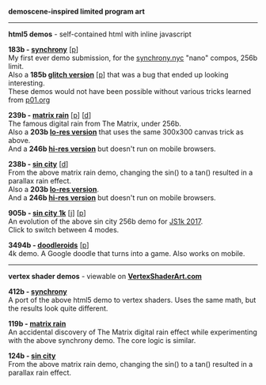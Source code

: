 **demoscene-inspired limited program art**

---
**html5 demos** - self-contained html with inline javascript

**183b - [synchrony](https://shu1.github.io/demo/synchrony.html)** [[p](http://www.pouet.net/prod.php?which=68917 "pouet.net")]  
My first ever demo submission, for the [synchrony.nyc](http://synchrony.nyc) "nano" compos, 256b limit.  
Also a **185b [glitch version](https://shu1.github.io/demo/synchrony-glitch.html)** [[p](http://www.pouet.net/prod.php?which=68921 "pouet.net")] that was a bug that ended up looking interesting.  
These demos would not have been possible without various tricks learned from [p01.org](http://www.p01.org/minicraft/)

**239b - [matrix rain](https://shu1.github.io/demo/matrix-rain.html)** [[p](http://www.pouet.net/prod.php?which=74311 "pouet.net")] [[d](https://www.dwitter.net/d/1199 "dwitter.net")]  
The famous digital rain from The Matrix, under 256b.  
Also a **203b [lo-res version](https://shu1.github.io/demo/matrix-rain-lores.html)** that uses the same 300x300 canvas trick as above.  
And a **246b [hi-res version](https://shu1.github.io/demo/matrix-rain-hires.html)** but doesn't run on mobile browsers.

**238b - [sin city](https://shu1.github.io/demo/sin-city.html)** [[d](https://www.dwitter.net/d/1200 "dwitter.net")]  
From the above matrix rain demo, changing the sin() to a tan() resulted in a parallax rain effect.  
Also a **203b [lo-res version](https://shu1.github.io/demo/sin-city-lores.html)**.  
And a **246b [hi-res version](https://shu1.github.io/demo/sin-city-hires.html)** but doesn't run on mobile browsers.

**905b - [sin city 1k](https://shu1.github.io/demo/sin-city-1k.html)** [[j](http://js1k.com/2017-magic/demo/2900 "js1k.com")] [[p](http://www.pouet.net/prod.php?which=74312 "pouet.net")]  
An evolution of the above sin city 256b demo for [JS1k 2017](http://js1k.com/2017-magic/).  
Click to switch between 4 modes.

**3494b - [doodleroids](https://shu1.github.io/demo/doodleroids.html)** [[p](http://www.pouet.net/prod.php?which=69044 "pouet.net")]  
4k demo. A Google doodle that turns into a game. Also works on mobile.

---
**vertex shader demos** - viewable on **[VertexShaderArt.com](https://www.vertexshaderart.com)**

**412b - [synchrony](https://www.vertexshaderart.com/art/SJYTAAwib5eJy8voP)**  
A port of the above html5 demo to vertex shaders. Uses the same math, but the results look quite different.

**119b - [matrix rain](https://www.vertexshaderart.com/art/4MXkkkQvDcbZT2bmy)**  
An accidental discovery of The Matrix digital rain effect while experimenting with the above synchrony demo. The core logic is similar.

**124b - [sin city](https://www.vertexshaderart.com/art/Ffs2irmibSP7oFuTu)**  
From the above matrix rain demo, changing the sin() to a tan() resulted in a parallax rain effect.  

